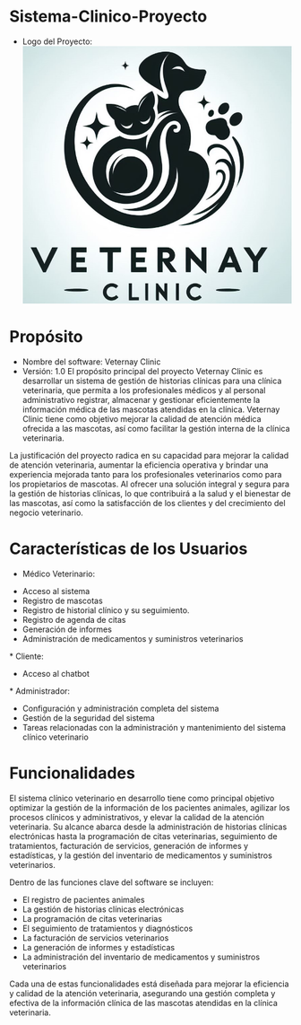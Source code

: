 # Sistema-Clinico-Proyecto
*  Logo del Proyecto:
![](https://github.com/M0rphy1/Sistema-Clinico-Proyecto/blob/main/logo-sist.clinico.jpeg)
# Propósito
*  Nombre del software: Veternay Clinic
*  Versión: 1.0
El propósito principal del proyecto Veternay Clinic es desarrollar un sistema de gestión de historias clínicas para una clínica veterinaria, que permita a los profesionales médicos y al personal administrativo registrar, almacenar y gestionar eficientemente la información médica de las mascotas atendidas en la clínica.
Veternay Clinic tiene como objetivo mejorar la calidad de atención médica ofrecida a las mascotas, así como facilitar la gestión interna de la clínica veterinaria.

La justificación del proyecto radica en su capacidad para mejorar la calidad de atención veterinaria, aumentar la eficiencia operativa y brindar una experiencia mejorada tanto para los profesionales veterinarios como para los propietarios de mascotas. Al ofrecer una solución integral y segura para la gestión de historias clínicas, lo que contribuirá a la salud y el bienestar de las mascotas, así como la satisfacción de los clientes y del crecimiento del negocio veterinario.
# Características de los Usuarios
*  Médico Veterinario:
<ul>
<li>Acceso al sistema</li>
<li>Registro de mascotas</li>
<li>Registro de historial clínico y su seguimiento.</li>
<li>Registro de agenda de citas</li>
<li>Generación de informes</li>
<li>Administración de medicamentos y suministros veterinarios</li>
</ul>
*  Cliente:
<ul>
<li>Acceso al chatbot</li>
</ul>
*  Administrador:
<ul>
<li>Configuración y administración completa del sistema</li>
<li>Gestión de la seguridad del sistema</li>
<li>Tareas relacionadas con la administración y mantenimiento del sistema clínico veterinario</li>
</ul>

# Funcionalidades
El sistema clínico veterinario en desarrollo tiene como principal objetivo optimizar la gestión de la información de los pacientes animales, agilizar los procesos clínicos y administrativos, y elevar la calidad de la atención veterinaria. Su alcance abarca desde la administración de historias clínicas electrónicas hasta la programación de citas veterinarias, seguimiento de tratamientos, facturación de servicios, generación de informes y estadísticas, y la gestión del inventario de medicamentos y suministros veterinarios.

Dentro de las funciones clave del software se incluyen:
<ul>
<li>El registro de pacientes animales</li>
<li>La gestión de historias clínicas electrónicas</li>
<li>La programación de citas veterinarias</li>
<li>El seguimiento de tratamientos y diagnósticos</li>
<li>La facturación de servicios veterinarios</li>
<li>La generación de informes y estadísticas</li>
<li>La administración del inventario de medicamentos y suministros veterinarios</li>
</ul>
Cada una de estas funcionalidades está diseñada para mejorar la eficiencia y calidad de la atención veterinaria, asegurando una gestión completa y efectiva de la información clínica de las mascotas atendidas en la clínica veterinaria.
